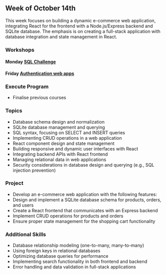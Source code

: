 ## Week of October 14th

This week focuses on building a dynamic e-commerce web application, integrating React for the frontend with a Node.js/Express backend and SQLite database. The emphasis is on creating a full-stack application with database integration and state management in React.

### Workshops

#### Monday [SQL Challenge](https://github.com/foundersandcoders/sql-challenge)
#### Friday [Authentication web apps](https://learn.foundersandcoders.com/learn/auth/)

### Execute Program

- Finalise previous courses

### Topics

- Database schema design and normalization
- SQLite database management and querying
- SQL syntax, focusing on SELECT and INSERT queries
- Implementing CRUD operations in a web application
- React component design and state management
- Building responsive and dynamic user interfaces with React
- Integrating backend APIs with React frontend
- Managing relational data in web applications
- Security considerations in database design and querying (e.g., SQL injection prevention)

### Project

- Develop an e-commerce web application with the following features:
- Design and implement a SQLite database schema for products, orders, and users
- Create a React frontend that communicates with an Express backend
- Implement CRUD operations for products and orders
- Ensure proper state management for the shopping cart functionality

### Additional Skills

- Database relationship modeling (one-to-many, many-to-many)
- Using foreign keys in relational databases
- Optimizing database queries for performance
- Implementing search functionality in both frontend and backend
- Error handling and data validation in full-stack applications